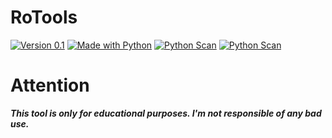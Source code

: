 # RoTools
<a href="https://github.com/RodrikWan"><img title="Version 0.1" src="https://img.shields.io/badge/Version-0.1.0 prealpha-brightgreen"></a>
<a href="https://github.com/RodrikWan"><img title="Made with Python" src="https://img.shields.io/badge/Made with-Python-blue"></a>
<a href="https://www.virustotal.com/gui/file/fa2f8445fe58afc91404b7cc0a676212dcbbdc3f439811354021b3f93cc97c88"><img title="Python Scan" src="https://img.shields.io/badge/VirusTotal-Python Scan-blue?logo=VirusTotal"></a>
<a href="https://www.virustotal.com/gui/file/230f67293371e0615d839b7817ac89d9898150c04f8343563843d74a975d4649"><img title="Python Scan" src="https://img.shields.io/badge/VirusTotal-Executable Scan-blue?logo=VirusTotal"></a>
# Attention 
***This tool is only for educational purposes. I'm not responsible of any bad use.***
